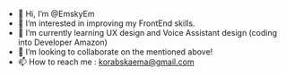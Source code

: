 - 👋 Hi, I’m @EmskyEm
- 👀 I’m interested in improving my FrontEnd skills.
- 🌱 I’m currently learning UX design and Voice Assistant design (coding into Developer Amazon)
- 💞️ I’m looking to collaborate on the mentioned above!
- 📫 How to reach me : korabskaema@gmail.com

<!---
EmskyEm/EmskyEm is a ✨ special ✨ repository because its `README.md` (this file) appears on your GitHub profile.
You can click the Preview link to take a look at your changes.
--->
